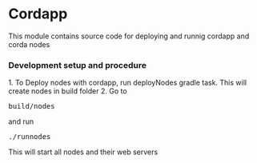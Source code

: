 <h1>Cordapp</h1>
  This module contains source code for deploying and runnig cordapp and corda nodes<br>
<h3>Development setup and procedure</h3>
 1. To Deploy nodes with cordapp, run deployNodes gradle task. This will create nodes in build folder
 2. Go to <pre>build/nodes</pre> and run <pre>./runnodes</pre> This will start all nodes and their web servers
 
